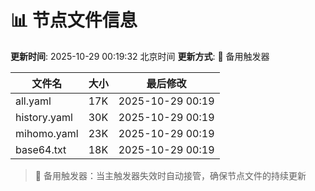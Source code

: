 # 📊 节点文件信息

**更新时间**: 2025-10-29 00:19:32 北京时间
**更新方式**: 🔄 备用触发器

| 文件名 | 大小 | 最后修改 |
|--------|------|----------|
| all.yaml | 17K | 2025-10-29 00:19 |
| history.yaml | 30K | 2025-10-29 00:19 |
| mihomo.yaml | 23K | 2025-10-29 00:19 |
| base64.txt | 18K | 2025-10-29 00:19 |

> 🔄 备用触发器：当主触发器失效时自动接管，确保节点文件的持续更新

